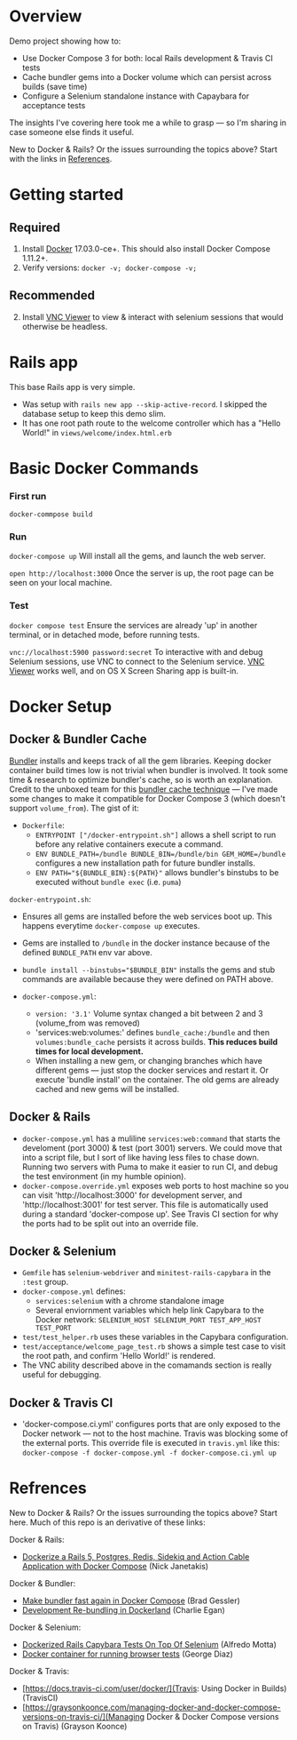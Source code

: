 # Overview
Demo project showing how to: 
- Use Docker Compose 3 for both: local Rails development & Travis CI tests
- Cache bundler gems into a Docker volume which can persist across builds (save time)
- Configure a Selenium standalone instance with Capaybara for acceptance tests

The insights I've covering here took me a while to grasp — so I'm sharing in case someone else finds it useful.

New to Docker & Rails? Or the issues surrounding the topics above? Start with the links in [References](#references).

# Getting started

## Required

1. Install [Docker](https://www.docker.com/) 17.03.0-ce+. This should also install Docker Compose 1.11.2+.
2. Verify versions: `docker -v; docker-compose -v;`

## Recommended
2. Install [VNC Viewer](https://www.realvnc.com/download/viewer/) to view & interact with selenium sessions that would otherwise be headless.


# Rails app

This base Rails app is very simple. 
- Was setup with `rails new app --skip-active-record`. I skipped the database setup to keep this demo slim.
- It has one root path route to the welcome controller which has a "Hello World!" in `views/welcome/index.html.erb`


# Basic Docker Commands

### First run

`docker-commpose build`

### Run

`docker-compose up` Will install all the gems, and launch the web server.

`open http://localhost:3000` Once the server is up, the root page can be seen on your local machine.

### Test

`docker compose test` Ensure the services are already 'up' in another terminal, or in detached mode, before running tests.

`vnc://localhost:5900 password:secret` To interactive with and debug Selenium sessions, use VNC to connect to the Selenium service. [VNC Viewer](https://www.realvnc.com/download/viewer/) works well, and on OS X Screen Sharing app is built-in.

# Docker Setup

## Docker & Bundler Cache

[Bundler](http://bundler.io/) installs and keeps track of all the gem libraries. Keeping docker container build times low is not trivial when bundler is involved. It took some time & research to optimize bundler's cache, so is worth an explanation. Credit to the unboxed team for this [bundler cache technique](https://unboxed.co/blog/docker-re-bundling/) — I've made some changes to make it compatible for Docker Compose 3 (which doesn't support `volume_from`). The gist of it:

- `Dockerfile`:
  - `ENTRYPOINT ["/docker-entrypoint.sh"]` allows a shell script to run before any relative containers execute a command.
  - `ENV BUNDLE_PATH=/bundle BUNDLE_BIN=/bundle/bin GEM_HOME=/bundle` configures a new installation path for future bundler installs.
  - `ENV PATH="${BUNDLE_BIN}:${PATH}"` allows bundler's binstubs to be executed without `bundle exec` (i.e. `puma`)

`docker-entrypoint.sh`:
  - Ensures all gems are installed before the web services boot up. This happens everytime `docker-compose up` executes.
  - Gems are installed to `/bundle` in the docker instance because of the defined `BUNDLE_PATH` env var above.
  - `bundle install --binstubs="$BUNDLE_BIN"` installs the gems and stub commands are available because they were defined on PATH above.

- `docker-compose.yml`:
  - `version: '3.1'` Volume syntax changed a bit between 2 and 3 (volume_from was removed)
  - 'services:web:volumes:' defines `bundle_cache:/bundle` and then `volumes:bundle_cache` persists it across builds. **This reduces build times for local development.** 
  - When installing a new gem, or changing branches which have different gems — just stop the docker services and restart it. Or execute 'bundle install' on the container. The old gems are already cached and new gems will be installed.

## Docker & Rails

- `docker-compose.yml` has a muliline `services:web:command` that starts the develoment (port 3000) & test (port 3001) servers. We could move that into a script file, but I sort of like having less files to chase down. Running two servers with Puma to make it easier to run CI, and debug the test environment (in my humble opinion).
- `docker-compose.override.yml` exposes web ports to host machine so you can visit 'http://localhost:3000' for development server, and 'http://localhost:3001' for test server. This file is automatically used during a standard 'docker-compose up'. See Travis CI section for why the ports had to be split out into an override file.

## Docker & Selenium

- `Gemfile` has `selenium-webdriver` and `minitest-rails-capybara` in the `:test` group.
- `docker-compose.yml` defines:
  - `services:selenium` with a chrome standalone image
  - Several enviornment variables which help link Capybara to the Docker network: `SELENIUM_HOST SELENIUM_PORT TEST_APP_HOST TEST_PORT`
- `test/test_helper.rb` uses these variables in the Capybara configuration.
- `test/acceptance/welcome_page_test.rb` shows a simple test case to visit the root path, and confirm 'Hello World!' is rendered.
- The VNC ability described above in the comamands section is really useful for debugging.

## Docker & Travis CI

- 'docker-compose.ci.yml' configures ports that are only exposed to the Docker network — not to the host machine. Travis was blocking some of the external ports. This override file is executed in `travis.yml` like this: `docker-compose -f docker-compose.yml -f docker-compose.ci.yml up`

# Refrences
New to Docker & Rails? Or the issues surrounding the topics above? Start here. Much of this repo is an derivative of these links:

Docker & Rails:
- [Dockerize a Rails 5, Postgres, Redis, Sidekiq and Action Cable Application with Docker Compose](https://nickjanetakis.com/blog/dockerize-a-rails-5-postgres-redis-sidekiq-action-cable-app-with-docker-compose) (Nick Janetakis)

Docker & Bundler:
- [Make bundler fast again in Docker Compose](http://bradgessler.com/articles/docker-bundler/) (Brad Gessler)
- [Development Re-bundling in Dockerland](https://unboxed.co/blog/docker-re-bundling/) (Charlie Egan)

Docker & Selenium:
- [Dockerized Rails Capybara Tests On Top Of Selenium](http://www.alfredo.motta.name/dockerized-rails-capybara-tests-on-top-of-selenium/) (Alfredo Motta)
- [Docker container for running browser tests](https://medium.com/@georgediaz/docker-container-for-running-browser-tests-9b234e68f83c#.r0y2gwkns) (George Diaz)

Docker & Travis:
- [https://docs.travis-ci.com/user/docker/](Travis: Using Docker in Builds) (TravisCI)
- [https://graysonkoonce.com/managing-docker-and-docker-compose-versions-on-travis-ci/](Managing Docker & Docker Compose versions on Travis) (Grayson Koonce)
